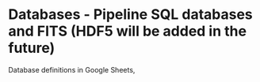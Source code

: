 # Databases - Pipeline SQL databases and FITS (HDF5 will be added in the future)


Database definitions in Google Sheets, 





